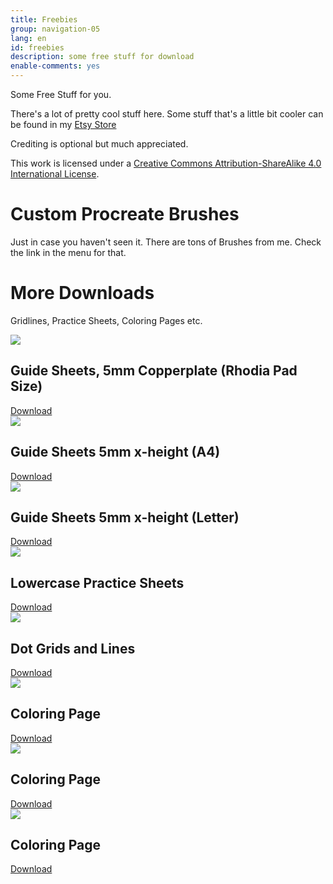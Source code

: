 ```yaml
---
title: Freebies
group: navigation-05
lang: en
id: freebies
description: some free stuff for download
enable-comments: yes
---
```

Some Free Stuff for you.

There's a lot of pretty cool stuff here. Some stuff that's a little bit cooler can be found in my [Etsy Store](https://www.etsy.com/shop/halfapx)

Crediting is optional but much appreciated.

This work is licensed under a <a rel="license" href="http://creativecommons.org/licenses/by-sa/4.0/">Creative Commons Attribution-ShareAlike 4.0 International License</a>.

# Custom Procreate Brushes
Just in case you haven't seen it. There are tons of Brushes from me. Check the link in the menu for that.

# More Downloads
Gridlines, Practice Sheets, Coloring Pages etc.
<div class="masonry">
<div><img src="/img/freebies/rhodia-5mm.jpg"><h2>Guide Sheets, 5mm Copperplate (Rhodia Pad Size)</h2><a href="http://bit.ly/2n1NaRB" class="btn"><i class="fa fa-download"></i> Download</a></div>

<div><img src="/img/freebies/guides5mm.jpg"><h2>Guide Sheets 5mm x-height (A4)</h2>
<a href="http://bit.ly/2hzBylJ" class="btn"><i class="fa fa-download"></i> Download</a></div>

<div><img src="/img/freebies/guides5mm.jpg"><h2>Guide Sheets 5mm x-height (Letter)</h2>
<a href="http://bit.ly/2iPttuf" class="btn"><i class="fa fa-download"></i> Download</a></div>

<div><img src="/img/freebies/practice-lowercase.jpg"><h2>Lowercase Practice Sheets</h2>
<a href="http://bit.ly/halfapxPracticeLowercase" class="btn"><i class="fa fa-download"></i> Download</a></div>

<div><img src="/img/freebies/dotgridsandlines.jpg"><h2>Dot Grids and Lines</h2><a href="http://bit.ly/halfapxDotgridsAndLines" class="btn"><i class="fa fa-download"></i> Download</a></div>

<div><img src="/img/freebies/Colorfree.jpg"><h2>Coloring Page</h2><a href="http://bit.ly/2biec15" download class="btn"><i class="fa fa-download"></i> Download</a></div>

<div><img src="/img/freebies/Colorfree2.jpg"><h2>Coloring Page</h2><a href="http://bit.ly/2c6Lwyg" download class="btn"><i class="fa fa-download"></i> Download</a></div>

<div><img src="/img/freebies/Colorfree3.jpg"><h2>Coloring Page</h2><a href="http://bit.ly/2bFZEN4" download class="btn"><i class="fa fa-download"></i> Download</a></div>

</div>
